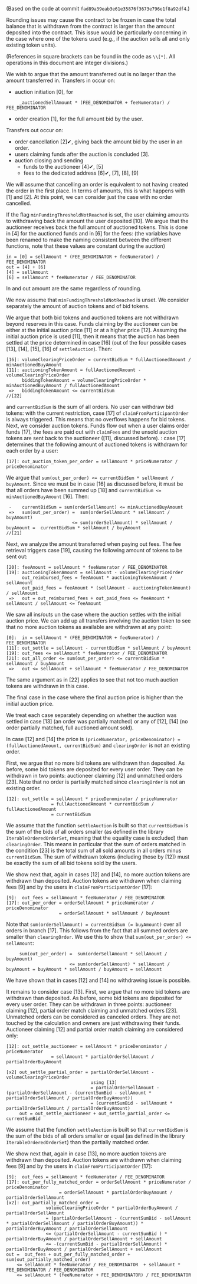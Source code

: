 (Based on the code at commit `fad89a39eab3e61e35876f3673e796e1f8a92df4`.)

Rounding issues may cause the contract to be frozen in case the total balance
that is withdrawn from the contract is larger than the amount deposited into
the contract. This issue would be particularly concerning in the case where one
of the tokens used (e.g., if the auction sells all and only existing token
units).

(References in square brackets can be found in the code as `\\[*]`. All
operations in this document are integer divisions.)

We wish to argue that the amount transferred out is no larger than the amount
transferred in.
Transfers in occur on:

- auction initiation [0], for

```
     _auctionedSellAmount * (FEE_DENOMINATOR + feeNumerator) / FEE_DENOMINATOR
```

- order creation [1], for the full amount bid by the user.

Transfers out occur on:

- order cancellation [2]✔, giving back the amount bid by the user in an order.
- users claiming funds after the auction is concluded [3].
- auction closing and sending
  - funds to the auctioneer [4]✔, [5]
  - fees to the dedicated address [6]✔, [7], [8], [9]

We will assume that cancelling an order is equivalent to not having created the
order in the first place. In terms of amounts, this is what happens with [1] and
[2]. At this point, we can consider just the case with no order cancelled.

If the flag `minFundingThresholdNotReached` is set, the user claiming amounts
to withdrawing back the amount the user deposited [10]. We argue that the
auctioneer receives back the full amount of auctioned tokens. This is done in
[4] for the auctioned funds and in [6] for the fees: (the variables have been
renamed to make the naming consistent between the different functions, note
that these values are constant during the auction)

```
in = [0] = sellAmount * (FEE_DENOMINATOR + feeNumerator) / FEE_DENOMINATOR
out = [4] + [6]
[4] = sellAmount
[6] = sellAmount * feeNumerator / FEE_DENOMINATOR
```

In and out amount are the same regardless of rounding.

We now assume that `minFundingThresholdNotReached` is unset. We consider
separately the amount of auction tokens and of bid tokens.

We argue that both bid tokens and auctioned tokens are not withdrawn beyond
reserves in this case.
Funds claiming by the auctioneer can be either at the initial auction price [11]
or at a higher price [12].
Assuming the initial auction price is used [11], then it means that the auction
has been settled at the price determined in case [16] (out of the four possible
cases [13], [14], [15], [16] of `settleAuction`). Then:

```
[16]: volumeClearingPriceOrder = currentBidSum * fullAuctionedAmount / minAuctionedBuyAmount
[11]: auctioningTokenAmount = fullAuctionedAmount - volumeClearingPriceOrder
      biddingTokenAmount = volumeClearingPriceOrder * minAuctionedBuyAmount / fullAuctionedAmount
 =>   biddingTokenAmount <= currentBidSum
//[22]
```

and `currentBidSum` is the sum of all orders. No user can withdraw bid tokens:
with the current restriction, case [17] of `claimFromParticipantOrder` is
always triggered. This means that no overflows happens for bid tokens.
Next, we consider auction tokens. Funds flow out when a user claims order funds
[17], the fees are paid out with `claimFees` and the unsold auction tokens are
sent back to the auctioneer ([11], discussed before).
: case [17] determines that the following amount
of auctioned tokens is withdrawn for each order by a user:

```
[17]: out_auction_token_per_order = sellAmount * priceNumerator / priceDenominator
```

We argue that `sum(out_per_order) <= currentBidSum * sellAmount / buyAmount`.
Since we must be in case [16] as discussed before, it must be that all orders
have been summed up [18] and `currentBidSum <= minAuctionedBuyAmount` [16].
Then:

```
 -    currentBidSum = sum(orderSellAmount) <= minAuctionedBuyAmount
 =>   sum(out_per_order) =  sum(orderSellAmount * sellAmount / buyAmount)
                         <= sum(orderSellAmount) * sellAmount / buyAmount =  currentBidSum * sellAmount / buyAmount
//[21]
```

Next, we analyze the amount transferred when paying out fees. The fee retrieval
triggers case [19], causing the following amount of tokens to be sent out:

```
[20]: feeAmount = sellAmount * feeNumerator / FEE_DENOMINATOR
[19]: auctioningTokenAmount = sellAmount - volumeClearingPriceOrder
      out_reimbursed_fees = feeAmount * auctioningTokenAmount / sellAmount
      out_paid_fees = feeAmount * (sellAmount - auctioningTokenAmount) / sellAmount
 =>   out = out_reimbursed_fees + out_paid_fees <= feeAmount * sellAmount / sellAmount <= feeAmount
```

We saw all ins/outs un the case where the auction settles with the initial
auction price. We can add up all transfers involving the auction token to see
that no more auction tokens as available are withdrawn at any point:

```
[0]:  in = sellAmount * (FEE_DENOMINATOR + feeNumerator) / FEE_DENOMINATOR
[11]: out_settle = sellAmount - currentBidSum * sellAmount / buyAmount
[19]: out_fees <= sellAmount * feeNumerator / FEE_DENOMINATOR
[21]: out_all_order <= sum(out_per_order) <= currentBidSum * sellAmount / buyAmount
 =>   out <= sellAmount + sellAmount * feeNumerator / FEE_DENOMINATOR
```

The same argument as in [22] applies to see that not too much auction tokens are
withdrawn in this case.

The final case in the case where the final auction price is higher than the
initial auction price.

We treat each case separately depending on whether the auction was settled in
case [13] (an order was partially matched) or any of [12], [14] (no order
partially matched, full auctioned amount sold).

In case [12] and [14] the price is `(priceNumerator, priceDenominator) = (fullAuctionedAmount, currentBidSum)` and `clearingOrder` is not an existing
order.

First, we argue that no more bid tokens are withdrawn than deposited. As before,
some bid tokens are deposited for every user order. They can be withdrawn in two
points: auctioneer claiming [12] and unmatched orders [23]. Note that no order
is partially matched since `clearingOrder` is not an existing order.

```
[12]: out_settle = sellAmount * priceDenominator / priceNumerator
                 = fullAuctionedAmount * currentBidSum / fullAuctionedAmount
                 = currentBidSum
```

We assume that the function `settleAuction` is built so that `currentBidSum` is
the sum of the bids of all orders smaller (as defined in the library
`IterableOrderedOrderSet`, meaning that the equality case is excluded) than
`clearingOrder`. This means in particular that the sum of orders matched in the
condition [23] is the total sum of all sold amounts in all orders minus
`currentBidSum`. The sum of withdrawn tokens (including those by [12]) must be
exactly the sum of all bid tokens sold by the users.

We show next that, again in cases [12] and [14], no more auction tokens are
withdrawn than deposited.
Auction tokens are withdrawn when claiming fees [9] and by the users in
`claimFromParticipantOrder` [17]:

```
[9]:  out_fees = sellAmount * feeNumerator / FEE_DENOMINATOR
[17]: out_per_order = orderSellAmount * priceNumerator / priceDenominator
                    = orderSellAmount * sellAmount / buyAmount

```

Note that `sum(orderSellAmount) = currentBidSum (= buyAmount)` over all orders
in branch [17]. This follows from the fact that all summed orders are smaller
than `clearingOrder`.
We use this to show that `sum(out_per_order) <= sellAmount`:

```
     sum(out_per_order) =  sum(orderSellAmount * sellAmount / buyAmount)
                        <= sum(orderSellAmount) * sellAmount / buyAmount = buyAmount * sellAmount / buyAmount = sellAmount
```

We have shown that in cases [12] and [14] no withdrawing issue is possible.

It remains to consider case [13].
First, we argue that no more bid tokens are withdrawn than deposited. As before,
some bid tokens are deposited for every user order. They can be withdrawn in three
points: auctioneer claiming [12], partial order match claiming and unmatched orders [23].
Unmatched orders can be considered as canceled orders. They are not touched by the calculation and owners are just withdrawing their funds.
Auctioneer claiming [12] and partial order match claiming are considered only:

```
[12]: out_settle_auctioneer = sellAmount * priceDenominator / priceNumerator
                 = sellAmount * partialOrderSellAmount / partialOrderBuyAmount

[x2] out_settle_partial_order = partialOrderSellAmount - volumeClearingPriceOrder
                                using [13]
                                = partialOrderSellAmount - (partialOrderSellAmount - (currentSumBid - sellAmount * partialOrderSellAmount / partialOrderBuyAmount))
                                = (currentSumBid - sellAmount * partialOrderSellAmount / partialOrderBuyAmount)
     out = out_settle_auctioneer + out_settle_partial_order <= currentSumBid
```

We assume that the function `settleAuction` is built so that `currentBidSum` is
the sum of the bids of all orders smaller or equal (as defined in the library
`IterableOrderedOrderSet`) than the partially matched order.

We show next that, again in case [13], no more auction tokens are
withdrawn than deposited.
Auction tokens are withdrawn when claiming fees [9] and by the users in
`claimFromParticipantOrder` [17]:

```
[9]:  out_fees = sellAmount * feeNumerator / FEE_DENOMINATOR
[17]: out_per_fully_matched_order = orderSellAmount * priceNumerator / priceDenominator
                    = orderSellAmount * partialOrderBuyAmount / partialOrderSellAmount
[x2]: out_partially_matched_order =
               volumeClearingPriceOrder * partialOrderBuyAmount / partialOrderSellAmount
               = (partialOrderSellAmount - (currentSumBid - sellAmount * partialOrderSellAmount / partialOrderBuyAmount)) * partialOrderBuyAmount / partialOrderSellAmount
               <= (partialOrderSellAmount - currentSumBid ) * partialOrderBuyAmount / partialOrderSellAmount + sellAmount
               <= -(currentSumBid - partialOrderSellAmount) * partialOrderBuyAmount / partialOrderSellAmount + sellAmount
out =  out_fees + out_per_fully_matched_order + sum(out_partially_matched_order)
    <= sellAmount * feeNumerator / FEE_DENOMINATOR  + sellAmount * FEE_DENOMINATOR / FEE_DENOMINATOR
    <= sellAmount * (feeNumerator + FEE_DENOMINATOR) / FEE_DENOMINATOR
```
